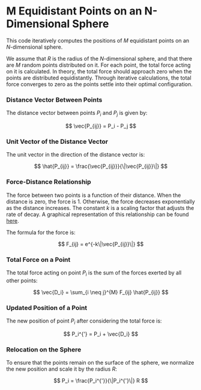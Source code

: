 # M Equidistant Points on an N-Dimensional Sphere

This code iteratively computes the positions of $M$ equidistant points on an $N$-dimensional sphere.

We assume that $R$ is the radius of the $N$-dimensional sphere, and that there are $M$ random points distributed on it. For each point, the total force acting on it is calculated. In theory, the total force should approach zero when the points are distributed equidistantly. Through iterative calculations, the total force converges to zero as the points settle into their optimal configuration.

### Distance Vector Between Points

The distance vector between points $P_i$ and $P_j$ is given by:

$$
\vec{P_{ij}} = P_i - P_j
$$

### Unit Vector of the Distance Vector

The unit vector in the direction of the distance vector is:

$$
\hat{P_{ij}} = \frac{\vec{P_{ij}}}{\|\vec{P_{ij}}\|}
$$

### Force-Distance Relationship

The force between two points is a function of their distance. When the distance is zero, the force is 1. Otherwise, the force decreases exponentially as the distance increases. The constant $k$ is a scaling factor that adjusts the rate of decay. A graphical representation of this relationship can be found [here](https://graphtoy.com/?f1(x,t)=pow(1/exp(x),%200.5)&).

The formula for the force is:

$$
F_{ij} = e^{-k\|\vec{P_{ij}}\|}
$$

### Total Force on a Point

The total force acting on point $P_i$ is the sum of the forces exerted by all other points:

$$
\vec{D_i} = \sum_{i \neq j}^{M} F_{ij} \hat{P_{ij}}
$$

### Updated Position of a Point

The new position of point $P_i$ after considering the total force is:

$$
P_i^{'} = P_i + \vec{D_i}
$$

### Relocation on the Sphere

To ensure that the points remain on the surface of the sphere, we normalize the new position and scale it by the radius $R$:

$$
P_i = \frac{P_i^{'}}{\|P_i^{'}\|} R
$$

